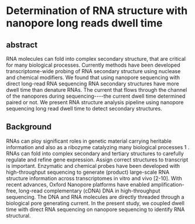 # Determination of RNA structure with nanopore long reads dwell time

## abstract
RNA molecules can fold into complex secondary structure, that are critical for many biological processes. Currently methods have been developed transcriptome-wide probing of RNA secondary structure using nuclease and chemical modifiers. We found that using nanopore sequencing with direct long-read RNA sequencing RNA secondary structures have more dwell time than denature RNAs. The current that flows through the channel of the nanopores during sequencing----the current dwell time determined paired or not. We present RNA structure analysis pipeline using nanopore sequencing long read dwell time to detect secondary structures.


## Background 
RNAs can ploy significant roles in genetic material carrying heritable information and also as a ribozyme catalyzing many biological processes 1 . RNAs can fold into complex secondary and tertiary structures to carefully regulate and refine gene expression. Assign correct structures to transcript is important. Enzymatic and chemical probes have been developed with high-throughput sequencing to generate (product) large-scale RNA structure information across transcriptomes in vitro and vivo [2-10]. 
With recent advances, Oxford Nanopore platforms have enabled amplification-free, long-read complementary (cDNA) DNA in high-throughput sequencing. The DNA and RNA molecules are directly threaded through a biological pore generating current.
In the present study, we coupled dwell time with direct RNA sequencing on nanopore sequencing to identify RNA structural.

##



